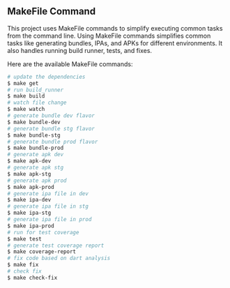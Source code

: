 ## MakeFile Command
This project uses MakeFile commands to simplify executing common tasks from the command line. Using MakeFile commands simplifies common tasks like generating bundles, IPAs, and APKs for different environments. It also handles running build runner, tests, and fixes.

Here are the available MakeFile commands:


```sh
# update the dependencies
$ make get
# run build_runner
$ make build
# watch file change
$ make watch
# generate bundle dev flavor
$ make bundle-dev
# generate bundle stg flavor
$ make bundle-stg
# generate bundle prod flavor
$ make bundle-prod
# generate apk dev
$ make apk-dev
# generate apk stg
$ make apk-stg
# generate apk prod
$ make apk-prod
# generate ipa file in dev
$ make ipa-dev
# generate ipa file in stg
$ make ipa-stg
# generate ipa file in prod
$ make ipa-prod
# run for test coverage
$ make test
# generate test coverage report
$ make coverage-report
# fix code based on dart analysis
$ make fix
# check fix
$ make check-fix
```
